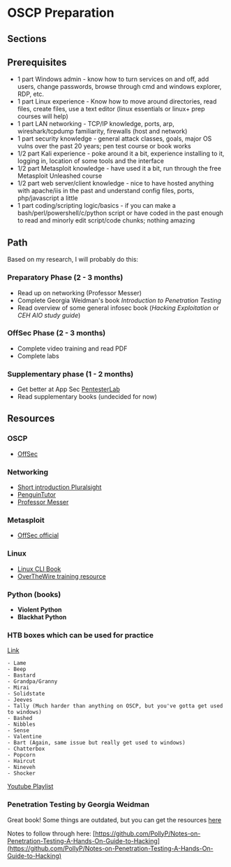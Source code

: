 # OSCP Preparation

## Sections

## Prerequisites
* 1 part Windows admin - know how to turn services on and off, add users, change passwords, browse through cmd and windows explorer, RDP, etc.
* 1 part Linux experience - Know how to move around directories, read files, create files, use a text editor (linux essentials or linux+ prep courses will help)
* 1 part LAN networking - TCP/IP knowledge, ports, arp, wireshark/tcpdump familiarity, firewalls (host and network)
* 1 part security knowledge - general attack classes, goals, major OS vulns over the past 20 years; pen test course or book works
* 1/2 part Kali experience - poke around it a bit, experience installing to it, logging in, location of some tools and the interface
* 1/2 part Metasploit knowledge - have used it a bit, run through the free Metasploit Unleashed course
* 1/2 part web server/client knowledge - nice to have hosted anything with apache/iis in the past and understand config files, ports, php/javascript a little
* 1 part coding/scripting logic/basics - if you can make a bash/perl/powershell/c/python script or have coded in the past enough to read and minorly edit script/code chunks; nothing amazing

## Path
Based on my research, I will probably do this:

### Preparatory Phase (2 - 3 months)
* Read up on networking (Professor Messer) 
* Complete Georgia Weidman's book *Introduction to Penetration Testing*
* Read overview of some general infosec book (*Hacking Exploitation* or *CEH AIO study guide*)

### OffSec Phase (2 - 3 months)
* Complete video training and read PDF
* Complete labs

### Supplementary phase (1 - 2 months)
* Get better at App Sec [PentesterLab](https://pentesterlab.com/)
* Read supplementary books (undecided for now)

## Resources

### OSCP
- [OffSec](https://www.offensive-security.com/pwk-oscp/)

### Networking
- [Short introduction Pluralsight](https://www.pluralsight.com/blog/it-ops/networking-basics-tcp-udp-tcpip-osi-models?clickid=QIFw%3AYxojxyOW95wUx0Mo3QwUknyyMXVfTaVWA0&irgwc=1&mpid=27795&utm_source=impactradius&utm_medium=digital_affiliate&utm_campaign=27795&aid=7010a000001xAKZAA2)
- [PenguinTutor](http://www.penguintutor.com/linux/basic-network-reference)
- [Professor Messer](https://www.professormesser.com/network-plus/n10-007/introduction-to-ip/)

### Metasploit
- [OffSec official](https://www.offensive-security.com/metasploit-unleashed/)

### Linux
- [Linux CLI Book](http://linuxcommand.org/tlcl.php)
- [OverTheWire training resource](https://overthewire.org/wargames/bandit/bandit0.html)

### Python (books)
- **Violent Python**
- **Blackhat Python**


### HTB boxes which can be used for practice
[Link](https://forum.hackthebox.eu/discussion/612/oscp-practice)

```
- Lame
- Beep
- Bastard
- Grandpa/Granny
- Mirai
- Solidstate
- Jeeves
- Tally (Much harder than anything on OSCP, but you've gotta get used to windows)
- Bashed
- Nibbles
- Sense
- Valentine
- Bart (Again, same issue but really get used to windows)
- Chatterbox
- Popcorn
- Haircut
- Nineveh
- Shocker
```

[Youtube Playlist](https://www.youtube.com/playlist?list=PLidcsTyj9JXK-fnabFLVEvHinQ14Jy5tf)

### Penetration Testing by Georgia Weidman

Great book! Some things are outdated, but you can get the resources [here](https://s3.us-east-2.amazonaws.com/penetrationtestingedition1/index.html)

Notes to follow through here: [https://github.com/PollyP/Notes-on-Penetration-Testing-A-Hands-On-Guide-to-Hacking](https://github.com/PollyP/Notes-on-Penetration-Testing-A-Hands-On-Guide-to-Hacking)
